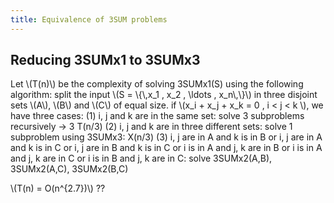 ```yaml
---
title: Equivalence of 3SUM problems
---
```


## Reducing 3SUMx1 to 3SUMx3

Let \\(T(n)\\) be the complexity of solving 3SUMx1(S) using the following algorithm:
split the input \\(S = \\{\\,x\_1 , x\_2 , \\ldots , x\_n\\,\\}\\) in three disjoint sets
\\(A\\), \\(B\\) and \\(C\\) of equal size.
if \\(x\_i + x\_j + x\_k = 0 , i < j < k \\), we have three cases:
  (1) i, j and k are in the same set: solve 3 subproblems recursively -> 3 T(n/3)
  (2) i, j and k are in three different sets: solve 1 subproblem using 3SUMx3: X(n/3)
  (3) i, j are in A and k is in B or
      i, j are in A and k is in C or
      i, j are in B and k is in C or
      i is in A and j, k are in B or
      i is in A and j, k are in C or
      i is in B and j, k are in C: solve 3SUMx2(A,B), 3SUMx2(A,C), 3SUMx2(B,C)

\\(T(n) = O(n^{2.7})\\) ??
